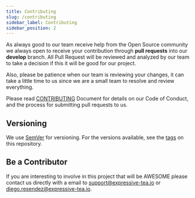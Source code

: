 ```yaml
---
title: Contributing
slug: /contributing
sidebar_label: Contributing
sidebar_position: 2
---
```


As always good to our team receive help from the Open Source community we always open to receive your contribution
through **pull requests** into our **develop** branch. All Pull Request will be reviewed and analyzed by our team to take a
decision if this it will be good for our project.

Also, please be patience when our team is reviewing your changes, it can take a little time to us since we are a small
team to resolve and review everything.

Please read [CONTRIBUTING](https://github.com/Zero-OneiT/expresive-tea/blob/develop/CONTRIBUTING.md) Document for details on our Code of Conduct,
and the process for submitting pull requests to us.

## Versioning

We use [SemVer](http://semver.org/) for versioning. For the versions available, see the [tags](https://github.com/Zero-OneiT/expresive-tea/tags) on this repository.

## Be a Contributor

If you are interesting to involve in this project that will be AWESOME please contact us directly with a email to support@expressive-tea.io or diego.resendez@expressive-tea.io.
